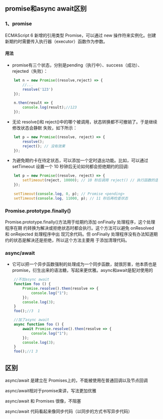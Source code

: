 ## promise和async await区别

### 1、promise
ECMAScript 6 新增的引用类型 Promise，可以通过 new 操作符来实例化。创建新期约时需要传入执行器（executor）函数作为参数。

#### 用法
- promise有三个状态，分别是pending（执行中）、success（成功）、rejected（失败）：
```js
    let n = new Promise((resolve,reject) => {
        //...
        resolve('123')
    });
    
    n.then(result => {
        console.log(result);//123
    });
```
- 无论 resolve()和 reject()中的哪个被调用，状态转换都不可撤销了。于是继续修改状态会静默 失败，如下所示：
```js
    let p = new Promise((resolve, reject) => {
        resolve(); 
        reject(); // 没有效果 
    });
```
- 为避免期约卡在待定状态，可以添加一个定时退出功能。比如，可以通过 setTimeout 设置一个 10 秒钟后无论如何都会拒绝期约的回调:
```js
    let p = new Promise((resolve, reject) => { 
        setTimeout(reject, 10000); // 10 秒后调用 reject() // 执行函数的逻辑 
    });
        
    setTimeout(console.log, 0, p); // Promise <pending>
    setTimeout(console.log, 11000, p); // 11 秒后再检查状态
```

### Promise.prototype.finally()
Promise.prototype.finally()方法用于给期约添加 onFinally 处理程序，这个处理程序在期 约转换为解决或拒绝状态时都会执行。这个方法可以避免 onResolved 和 onRejected 处理程序中出 现冗余代码。但 onFinally 处理程序没有办法知道期约的状态是解决还是拒绝，所以这个方法主要用 于添加清理代码。

### async/await
- 它可以把一个异步函数强制的处理成为一个同步函数，就很厉害，他本质也是promise，衍生出来的语法糖，写起来更优雅。async和await是配对使用的

```js
    //不加async await
    function foo () {
        Promise.resolve().then(resolve => {
            console.log("1");
        });
        console.log(3);
    }
    foo();//3  1

    //加了async await
    async function foo () {
        await Promise.resolve().then(resolve => {
            console.log("1");
        });
        console.log(3);
    }
    foo();//1 3
```

## 区别
async/await 是建立在 Promises上的，不能被使用在普通回调以及节点回调

async/await相对于promise来讲，写法更加优雅

async/await 和 Promises 很像，不阻塞

async/await 代码看起来像同步代码（以同步的方式书写异步代码）